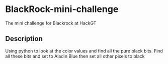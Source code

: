 # BlackRock-mini-challenge
The mini challenge for Blackrock at HackGT

## Description
Using python to look at the color values and find all the pure black bits. Find all these bits and set to Aladin Blue then set all other pixels to black
